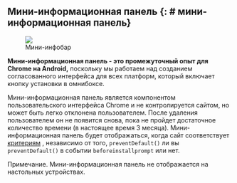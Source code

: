 ## Мини-информационная панель {: # мини-информационная панель}

<figure class="attempt-right"><img class="screenshot" src="/web/updates/images/2018/06/a2hs-infobar-cropped.png"><figcaption> Мини-инфобар </figcaption></figure>

**Мини-информационная панель - это промежуточный опыт для Chrome на Android,** поскольку мы работаем над созданием согласованного интерфейса для всех платформ, который включает кнопку установки в омнибоксе.

Мини-информационная панель является компонентом пользовательского интерфейса Chrome и не контролируется сайтом, но может быть легко отклонена пользователем. После удаления пользователем он не появится снова, пока не пройдет достаточное количество времени (в настоящее время 3 месяца). Мини-информационная панель будет отображаться, когда сайт соответствует [критериям](#criteria) , независимо от того, `preventDefault()` ли вы `preventDefault()` в событии `beforeinstallprompt` или нет.

Примечание. Мини-информационная панель не отображается на настольных устройствах.
